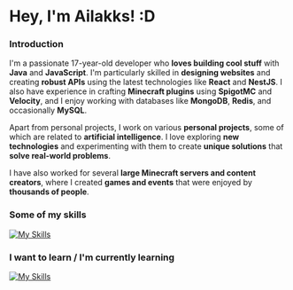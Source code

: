 # **Hey, I'm Ailakks! :D**

### **Introduction**
I'm a passionate 17-year-old developer who **loves building cool stuff** with **Java** and **JavaScript**. I'm particularly skilled in **designing websites** and creating **robust APIs** using the latest technologies like **React** and **NestJS**. I also have experience in crafting **Minecraft plugins** using **SpigotMC** and **Velocity**, and I enjoy working with databases like **MongoDB**, **Redis**, and occasionally **MySQL**.

Apart from personal projects, I work on various **personal projects**, some of which are related to **artificial intelligence**. I love exploring **new technologies** and experimenting with them to create **unique solutions** that **solve real-world problems**.

I have also worked for several **large Minecraft servers and content creators**, where I created **games and events** that were enjoyed by **thousands of people**.

### **Some of my skills**

[![My Skills](https://skillicons.dev/icons?i=java,js,ts,linux,html,css,react,vue,vite,electron,express,nestjs,sqlite,mysql,mongo,redis,bots,nginx,cloudflare,grafana,git,nodejs,maven,gradle,gcp,azure,heroku,vscode,idea,postman)](https://skillicons.dev)

<!-- webflow -->

### **I want to learn / I'm currently learning**

[![My Skills](https://skillicons.dev/icons?i=activitypub,fediverse,astro,tailwind,docker,rabbitmq,firebase,workers,rust,kotlin)](https://skillicons.dev)

